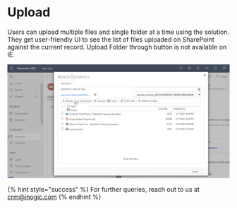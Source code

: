# Upload

Users can upload multiple files and single folder at a time using the solution. They get user-friendly UI to see the list of files uploaded on SharePoint against the current record. Upload Folder through button is not available on IE.

![](../../.gitbook/assets/Upload.png)

{% hint style="success" %}
For further queries, reach out to us at [crm@inogic.com](mailto:crm@inogic.com)
{% endhint %}

